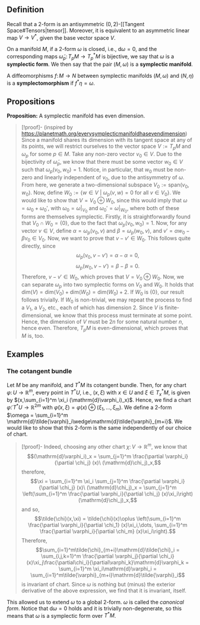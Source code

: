 ## Definition
Recall that a $2$-form is an antisymmetric $(0,2)$-[[Tangent Space#Tensors|tensor]]. Moreover, it is equivalent to an asymmetric linear map $V\to V^*$, given the base vector space $V$.

On a manifold $M$, if a $2$-form $\omega$ is closed, i.e., $\mathrm{d}\omega = 0$, and the corresponding maps $\tilde{\omega}_p\colon T_pM\to T_p^*M$ is bijective, we say that $\omega$ is a **symplectic form**. We then say that the pair $(M,\omega)$ is a **symplectic manifold**.

A diffeomorphisms $f\colon M\to N$ between symplectic manifolds $(M,\omega)$ and $(N,\eta)$ is a **symplectomorphism** if $f^*\eta = \omega$.
## Propositions
**Proposition:** A symplectic manifold has even dimension.
>[!proof]-
>(inspired by https://planetmath.org/everysymplecticmanifoldhasevendimension)
>Since a manifold shares its dimension with its tangent space at any of its points, we will restrict ourselves to the vector space $V := T_pM$ and $\omega_p$ for some $p\in M$.
>Take any non-zero vector $v_0\in V$. Due to the bijectivity of $\tilde{\omega}_p$, we know that there must be some vector $w_0\in V$ such that $\omega_p(v_0,w_0) = 1$. Notice, in particular, that $w_0$ must be non-zero and linearly independent of $v_0$, due to the antisymmetry of $\omega$. From here, we generate a two-dimensional subspace $V_0 := \mathrm{span}(v_0,w_0)$.
>Now, define $W_0 := \{w\in V\ |\ \omega_p(v,w) = 0\text{ for all }v\in V_0\}$. We would like to show that $V = V_0 \oplus W_0$, since this would imply that $\omega = \omega_0 + \omega_0'$, with $\omega_0 = \omega|_{V_0}$ and $\omega_0' = \omega|_{W_0}$, where both of these forms are themselves symplectic.
>Firstly, it is straightforwardly found that $V_0 \cap W_0 = \{0\}$, due to the fact that $\omega_p(v_0,w_0) = 1$.
>Now, for any vector $v\in V$, define $\alpha = \omega_p(v_0,v)$ and $\beta = \omega_p(w_0,v)$, and $v' = \alpha w_0 - \beta v_0 \in V_0$. Now, we want to prove that $v-v'\in W_0$. This follows quite directly, since
>$$\omega_p(v_0,v-v') = \alpha - \alpha = 0,$$
>$$\omega_p(w_0,v-v') = \beta - \beta = 0.$$
>Therefore, $v-v' \in W_0$, which proves that $V = V_0 \oplus W_0$.
>Now, we can separate $\omega_p$ into two symplectic forms on $V_0$ and $W_0$.
>It holds that $\mathrm{dim}(V) = \mathrm{dim}(V_0) + \mathrm{dim}(W_0) = \mathrm{dim}(W_0) + 2$. If $W_0$ is $\{0\}$, our result follows trivially. If $W_0$ is non-trivial, we may repeat the process to find a $V_1$, a $V_2$, etc., each of which has dimension $2$.
>Since $V$ is finite-dimensional, we know that this process must terminate at some point. Hence, the dimension of $V$ must be $2n$ for some natural number $n$, hence even. Therefore, $T_pM$ is even-dimensional, which proves that $M$ is, too.
## Examples
### The cotangent bundle
Let $M$ be any manifold, and $T^*M$ its cotangent bundle. Then, for any chart $\varphi\colon U\to \mathbb{R}^m$, every point in $T^*U$, i.e., $(x,\xi)$ with $x\in U$ and $\xi\in T_x^*M$, is given by $(x,\sum_{i=1}^m \xi_i (\mathrm{d}\varphi_i)_x)$. Hence, we find a chart $\tilde{\varphi}\colon T^*U\to \mathbb{R}^{2m}$ with $\tilde{\varphi}(x,\xi) = \varphi(x) \oplus (\xi_1,\dots, \xi_m)$.
We define a $2$-form $\omega = \sum_{i=1}^m \mathrm{d}\tilde{\varphi}_i\wedge\mathrm{d}\tilde{\varphi}_{m+i}$. We would like to show that this $2$-form is the same independently of our choice of chart.
>[!proof]-
>Indeed, choosing any other chart $\chi\colon V\to \mathbb{R}^m$, we know that
>$$(\mathrm{d}\varphi_i)_x = \sum_{j=1}^m \frac{\partial \varphi_i}{\partial \chi_j} (x)\ (\mathrm{d}\chi_j)_x,$$
>therefore,
>$$\xi = \sum_{i=1}^m \xi_i \sum_{j=1}^m \frac{\partial \varphi_i}{\partial \chi_j} (x)\ (\mathrm{d}\chi_j)_x = \sum_{j=1}^m \left(\sum_{i=1}^m \frac{\partial \varphi_i}{\partial \chi_j} (x)\xi_i\right)(\mathrm{d}\chi_j)_x,$$
>and so,
>$$\tilde{\chi}(x,\xi) = \tilde{\chi}(x)\oplus \left(\sum_{i=1}^m \frac{\partial \varphi_i}{\partial \chi_1} (x)\xi_i,\dots, \sum_{i=1}^m \frac{\partial \varphi_i}{\partial \chi_m} (x)\xi_i\right).$$
>Therefore,
>$$\sum_{i=1}^m\tilde{\chi}_{m+i}\mathrm{d}\tilde{\chi}_i = \sum_{i,j,k=1}^m \frac{\partial \varphi_j}{\partial \chi_i} (x)\xi_j\frac{\partial\chi_i}{\partial\varphi_k}\mathrm{d}\varphi_k = \sum_{i=1}^m  \xi_i\mathrm{d}\varphi_i = \sum_{i=1}^m\tilde{\varphi}_{m+i}\mathrm{d}\tilde{\varphi}_i$$
>is invariant of chart. Since $\omega$ is nothing but (minus) the exterior derivative of the above expression, we find that it is invariant, itself.

This allowed us to extend $\omega$ to a global $2$-form. $\omega$ is called the *canonical form*.
Notice that $\mathrm{d}\omega = 0$ holds and it is trivially non-degenerate, so this means that $\omega$ is a symplectic form over $T^*M$.